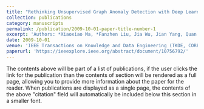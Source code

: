 ```yaml
---
title: "Rethinking Unsupervised Graph Anomaly Detection with Deep Learning: Residuals and Objectives"
collection: publications
category: manuscripts
permalink: /publication/2009-10-01-paper-title-number-1
excerpt: 'Authors: *Xiaoxiao Ma, *Fanzhen Liu, Jia Wu, Jian Yang, Quan Z. Sheng'
date: 2009-10-01
venue: 'IEEE Transactions on Knowledge and Data Engineering (TKDE, CORE ranked A*, CCF A'
paperurl: 'https://ieeexplore.ieee.org/abstract/document/10756792/'
---
```

The contents above will be part of a list of publications, if the user clicks the link for the publication than the contents of section will be rendered as a full page, allowing you to provide more information about the paper for the reader. When publications are displayed as a single page, the contents of the above "citation" field will automatically be included below this section in a smaller font.
